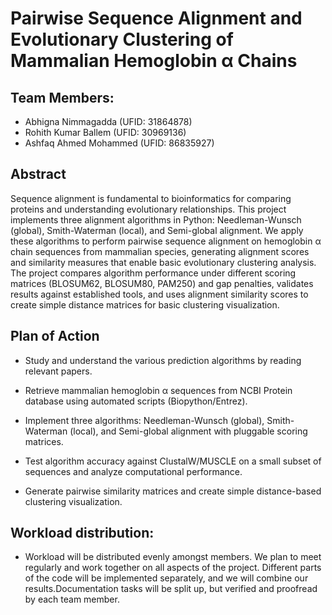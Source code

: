 # Pairwise Sequence Alignment and Evolutionary Clustering of Mammalian Hemoglobin α Chains

## Team Members:

- Abhigna Nimmagadda (UFID: 31864878)
- Rohith Kumar Ballem (UFID: 30969136)
- Ashfaq Ahmed Mohammed (UFID: 86835927)

## Abstract

Sequence alignment is fundamental to bioinformatics for comparing proteins and understanding evolutionary relationships. This project implements three alignment algorithms in Python: Needleman-Wunsch (global), Smith-Waterman (local), and Semi-global alignment. We apply these algorithms to perform pairwise sequence alignment on hemoglobin α chain sequences from mammalian species, generating alignment scores and similarity measures that enable basic evolutionary clustering analysis. The project compares algorithm performance under different scoring matrices (BLOSUM62, BLOSUM80, PAM250) and gap penalties, validates results against established tools, and uses alignment similarity scores to create simple distance matrices for basic clustering visualization.

## Plan of Action

- Study and understand the various prediction algorithms by reading relevant papers.

- Retrieve mammalian hemoglobin α sequences from NCBI Protein database using automated scripts (Biopython/Entrez).

- Implement three algorithms: Needleman-Wunsch (global), Smith-Waterman (local), and Semi-global alignment with pluggable scoring matrices.

- Test algorithm accuracy against ClustalW/MUSCLE on a small subset of sequences and analyze computational performance.

- Generate pairwise similarity matrices and create simple distance-based clustering visualization.


## Workload distribution:

- Workload will be distributed evenly amongst members. We plan to meet regularly and work together on all aspects of the project. Different parts of the code will be implemented separately, and we will combine our results.Documentation tasks will be split up, but verified and proofread by each team member.